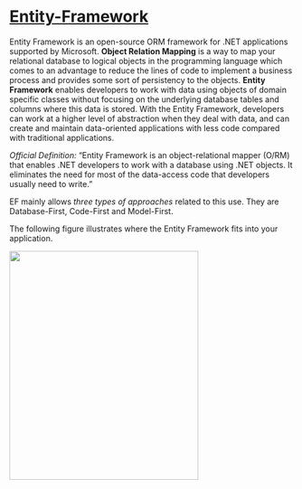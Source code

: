 # [Entity-Framework](https://docs.microsoft.com/en-us/ef/)

Entity Framework is an open-source ORM framework for .NET applications supported by Microsoft. <b>Object Relation Mapping</b> is a way to map your relational database to logical objects in the programming language which comes to an advantage to reduce the lines of code to implement a business process and provides some sort of persistency to the objects. <b>Entity Framework</b> enables developers to work with data using objects of domain specific classes without focusing on the underlying database tables and columns where this data is stored. With the Entity Framework, developers can work at a higher level of abstraction when they deal with data, and can create and maintain data-oriented applications with less code compared with traditional applications.
<p> <i>Official Definition:</i> “Entity Framework is an object-relational mapper (O/RM) that enables .NET developers to work with a database using .NET objects. It eliminates the need for most of the data-access code that developers usually need to write.”
</p>
EF mainly allows <i>three types of approaches</i> related to this use. They are Database-First, Code-First and Model-First.
<p>  The following figure illustrates where the Entity Framework fits into your application.</p>
 <img src="https://user-images.githubusercontent.com/45730967/53954204-f3e86a80-40ee-11e9-8497-d3039ab8ad93.png" width="334px" height="405px" />
